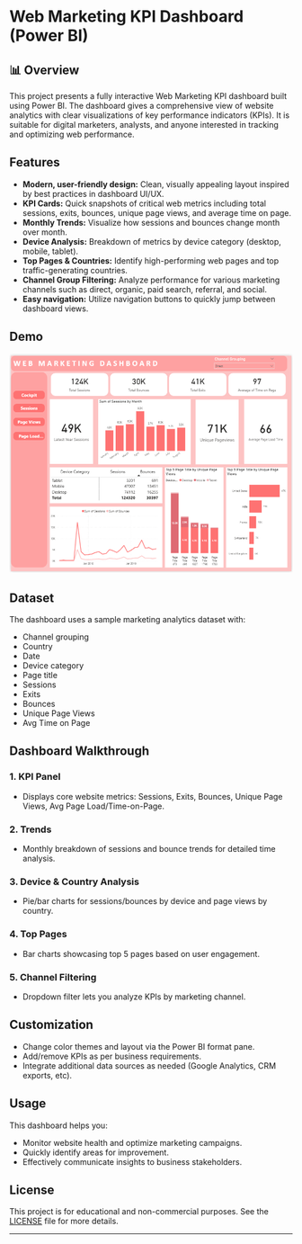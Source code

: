 
# Web Marketing KPI Dashboard (Power BI)

## 📊 Overview
This project presents a fully interactive Web Marketing KPI dashboard built using Power BI. The dashboard gives a comprehensive view of website analytics with clear visualizations of key performance indicators (KPIs). It is suitable for digital marketers, analysts, and anyone interested in tracking and optimizing web performance.

## Features

- **Modern, user-friendly design:** Clean, visually appealing layout inspired by best practices in dashboard UI/UX.
- **KPI Cards:** Quick snapshots of critical web metrics including total sessions, exits, bounces, unique page views, and average time on page.
- **Monthly Trends:** Visualize how sessions and bounces change month over month.
- **Device Analysis:** Breakdown of metrics by device category (desktop, mobile, tablet).
- **Top Pages \& Countries:** Identify high-performing web pages and top traffic-generating countries.
- **Channel Group Filtering:** Analyze performance for various marketing channels such as direct, organic, paid search, referral, and social.
- **Easy navigation:** Utilize navigation buttons to quickly jump between dashboard views.


## Demo

![Dashboard Screenshot](https://github.com/vishwaschaudhary/Web-Marketing-Dashboard/blob/main/Screenshot%202025-09-23%20161206.png)

## Dataset

The dashboard uses a sample marketing analytics dataset with:

- Channel grouping
- Country
- Date
- Device category
- Page title
- Sessions
- Exits
- Bounces
- Unique Page Views
- Avg Time on Page


## Dashboard Walkthrough

### 1. **KPI Panel**

- Displays core website metrics: Sessions, Exits, Bounces, Unique Page Views, Avg Page Load/Time-on-Page.


### 2. **Trends**

- Monthly breakdown of sessions and bounce trends for detailed time analysis.


### 3. **Device \& Country Analysis**

- Pie/bar charts for sessions/bounces by device and page views by country.


### 4. **Top Pages**

- Bar charts showcasing top 5 pages based on user engagement.


### 5. **Channel Filtering**

- Dropdown filter lets you analyze KPIs by marketing channel.


## Customization

- Change color themes and layout via the Power BI format pane.
- Add/remove KPIs as per business requirements.
- Integrate additional data sources as needed (Google Analytics, CRM exports, etc).


## Usage

This dashboard helps you:

- Monitor website health and optimize marketing campaigns.
- Quickly identify areas for improvement.
- Effectively communicate insights to business stakeholders.



## License

This project is for educational and non-commercial purposes. See the [LICENSE](LICENSE) file for more details.

***


[^1]: https://www.youtube.com/watch?v=wyCWfwqRm40```

